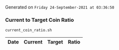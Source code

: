 Generated on `Friday 24-September-2021 at 03:36:50`

### Current to Target Coin Ratio
`current_coin_ratio.sh`

Date|Current|Target|Ratio
---|---|---|---
